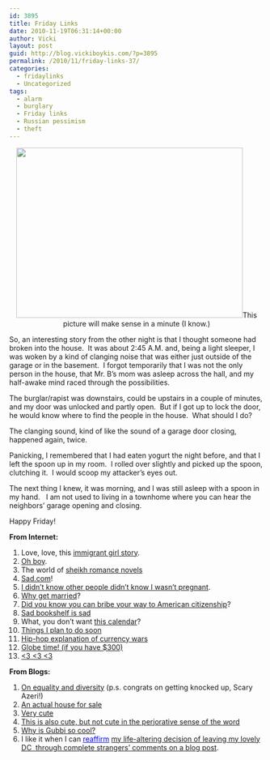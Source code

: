 ```yaml
---
id: 3895
title: Friday Links
date: 2010-11-19T06:31:14+00:00
author: Vicki
layout: post
guid: http://blog.vickiboykis.com/?p=3895
permalink: /2010/11/friday-links-37/
categories:
  - fridaylinks
  - Uncategorized
tags:
  - alarm
  - burglary
  - Friday links
  - Russian pessimism
  - theft
---
```

<p style="text-align: center;">
  <a href="http://blog.vickiboykis.com/wp-content/uploads/2010/11/Photo-on-2010-11-19-at-06.28-2.jpg"><img class="aligncenter size-full wp-image-3900" title="Photo on 2010-11-19 at 06.28 #2" src="http://blog.vickiboykis.com/wp-content/uploads/2010/11/Photo-on-2010-11-19-at-06.28-2.jpg" alt="" width="448" height="336" /></a>This picture will make sense in a minute (I know.)
</p>

So, an interesting story from the other night is that I thought someone had broken into the house.  It was about 2:45 A.M. and, being a light sleeper, I was woken by a kind of clanging noise that was either just outside of the garage or in the basement.  I forgot temporarily that I was not the only person in the house, that Mr. B&#8217;s mom was asleep across the hall, and my half-awake mind raced through the possibilities.

The burglar/rapist was downstairs, could be upstairs in a couple of minutes, and my door was unlocked and partly open.  But if I got up to lock the door, he would know where to find the people in the house.  What should I do?

The clanging sound, kind of like the sound of a garage door closing, happened again, twice.

Panicking, I remembered that I had eaten yogurt the night before, and that I left the spoon up in my room.  I rolled over slightly and picked up the spoon, clutching it.  I would scoop my attacker&#8217;s eyes out.

The next thing I knew, it was morning, and I was still asleep with a spoon in my hand.   I am not used to living in a townhome where you can hear the neighbors&#8217; garage opening and closing.

Happy Friday!

**From Internet:**

  1. Love, love, this [immigrant girl story](http://opinionator.blogs.nytimes.com/2010/11/10/going-korean/).
  2. [Oh boy](http://www.tabletmag.com/news-and-politics/50848/old-ways/).
  3. The world of [sheikh romance novels](http://jezebel.com/5692618/welcome-to-the-world-of-sheikh-romance-novels)
  4. [Sad.com](http://www.nytimes.com/2010/08/22/magazine/22lives-t.html?_r=2)!
  5. [I didn&#8217;t know other people didn&#8217;t know I wasn&#8217;t pregnant](http://thehairpin.com/2010/11/i-didnt-know-other-people-didnt-know-i-wasnt-pregnant/).
  6. [Why get married](http://chartporn.org/2010/11/18/why-get-married/?utm_source=feedburner&utm_medium=feed&utm_campaign=Feed:+ChartPorn+(Chart+Porn)&utm_content=Google+Reader)?
  7. [Did you know you can bribe your way to American citizenship](http://www.russiablog.org/2010/11/million-dollar_us_visa.php)?
  8. [Sad bookshelf is sad](http://blog.makezine.com/archive/2010/11/sad_bookshelf_is_sad.html)
  9. What, you don&#8217;t want [this calendar](http://therumpus.net/2010/11/the-bins-calendar/)?
 10. [Things I plan to do soon](http://www.uwishunu.com/2010/11/grand-opening-of-the-national-museum-of-american-jewish-history-this-weekend/?utm_source=feedburner&utm_medium=feed&utm_campaign=Feed:+Uwishunu-PhillyFromTheInsideOut+(uwishunu+Philadelphia)&utm_content=Google+Reader)
 11. [Hip-hop explanation of currency wars](http://chartporn.org/2010/11/12/hip-hop-explanation-of-currency-wars/)
 12. [Globe time! (if you have $300)](http://www.designspongeonline.com/2010/11/imaginenations-globes.html)
 13. [<3 <3 <3](http://www.myswitcheroo.com/products/posters-for-girls)

**From Blogs:**

  1. [On equality and diversity](http://scaryazeri.blogspot.com/2010/11/on-equality-and-diversity.html) (p.s. congrats on getting knocked up, Scary Azeri!)
  2. [An actual house for sale](http://hookedonhouses.net/2010/02/25/in-this-trophy-room-there-are-no-winners/)
  3. [Very cute](http://native-born.com/2010/11/18/eid-blessings-why-upper-respiratory-infections-are-a-gift-from-god/)
  4. [This is also cute, but not cute in the perjorative sense of the word](http://www.treppenwitz.com/2010/11/modesty.html)
  5. [Why is Gubbi so cool?](http://gubbiofarabia.tumblr.com/post/1547834963)
  6. I like it when I can <span style="color: #0000ee;"><span style="text-decoration: underline;">reaffirm</span></span> [my life-altering decision of leaving my lovely DC  through complete strangers&#8217; comments on a blog post](http://www.getrichslowly.org/blog/2010/11/12/ask-the-readers-how-can-we-afford-to-buy-a-house/).